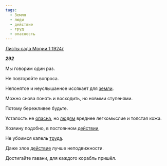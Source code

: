 ```yaml
---
tags:
  - Земля
  - люди
  - действие
  - труд
  - опасность
---
```

[Листы сада Мории 1 1924г](https://127.0.0.1:4002/agni/1924)

___292___

Мы говорим один раз.   

Не повторяйте вопроса.   

Непонятое и неуслышанное иссякает для [земли](../../../tags/#Земля).   

Можно снова понять и восходить, но новыми ступенями.   

Потому бережливее будьте.   

Усталость не [опасна](../../../tags/#опасность), но [людям](../../../tags/#люди) вреднее легкомыслие и толстая кожа.   

Хозяину подобно, в постоянном [действии](../../../tags/#[действие](../../../tags/#действие)),   

Не убоимся капель [труда](../../../tags/#труд).   

Даже злое [действие](../../../tags/#действие) лучше неподвижности.   

Достигайте гавани, для каждого корабль пришёл.   

